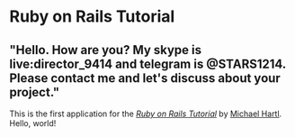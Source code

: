 # Ruby on Rails Tutorial

## "Hello. How are you? My skype is live:director_9414 and telegram is @STARS1214. Please contact me and let's discuss about your project."

This is the first application for the
[*Ruby on Rails Tutorial*](https://www.railstutorial.org/)
by [Michael Hartl](https://www.michaelhartl.com/). Hello, world!
